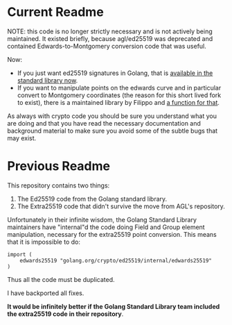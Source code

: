 # Current Readme

NOTE: this code is no longer strictly necessary and is not actively being 
maintained. It existed briefly, because agl/ed25519 was deprecated and 
contained Edwards-to-Montgomery conversion code that was useful. 

Now:

 * If you just want ed25519 signatures in Golang, that is [available in the 
   standard library now](https://golang.org/pkg/crypto/ed25519).
 * If you want to manipulate points on the edwards curve and in particular 
   convert to Montgomery coordinates (the reason for this short lived fork to 
   exist), there is a maintained library by Filippo and [a function for that](https://pkg.go.dev/filippo.io/edwards25519#Point.BytesMontgomery). 

As always with crypto code you should be sure you understand what you are doing 
and that you have read the necessary documentation and background material to 
make sure you avoid some of the subtle bugs that may exist.

# Previous Readme

This repository contains two things:

 1. The Ed25519 code from the Golang standard library.
 2. The Extra25519 code that didn't survive the move from AGL's repository.

Unfortunately in their infinite wisdom, the Golang Standard Library maintainers 
have "internal"d the code doing Field and Group element manipulation, 
necessary for the extra25519 point conversion. This means that it is 
impossible to do:

```
import ( 
    edwards25519 "golang.org/crypto/ed25519/internal/edwards25519"
)
```

Thus all the code must be duplicated.

I have backported all fixes.

**It would be infinitely better if the Golang Standard Library team included 
the extra25519 code in their repository**.
